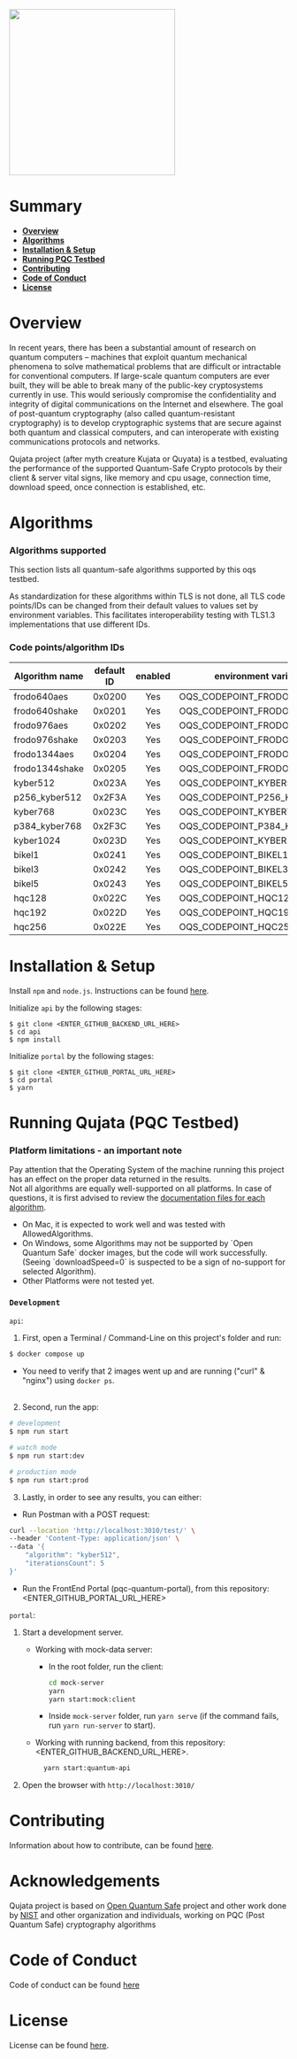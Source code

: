 <img src="https://github.com/att/qujata/assets/7979328/199a9c84-840b-415e-a221-621c22184ad2" width="300">

# Summary

- [**Overview**](#overview)
- [**Algorithms**](#algorithms)
- [**Installation & Setup**](#installation--setup)
- [**Running PQC Testbed**](#running-pqc-testbed)
- [**Contributing**](#contributing)
- [**Code of Conduct**](#conde-of-conduct)
- [**License**](#license)


# Overview

In recent years, there has been a substantial amount of research on quantum computers – machines that exploit quantum mechanical phenomena to solve mathematical problems that are difficult or intractable for conventional computers. If large-scale quantum computers are ever built, they will be able to break many of the public-key cryptosystems currently in use. This would seriously compromise the confidentiality and integrity of digital communications on the Internet and elsewhere.  The goal of post-quantum cryptography (also called quantum-resistant cryptography) is to develop cryptographic systems that are secure against both quantum and classical computers, and can interoperate with existing communications protocols and networks.

Qujata project (after myth creature Kujata or Quyata) is a testbed, evaluating the performance of the supported Quantum-Safe Crypto protocols by their client & server vital signs, like memory and cpu usage, connection time, download speed, once connection is established, etc.

# Algorithms

### Algorithms supported

This section lists all quantum-safe algorithms supported by this oqs testbed.

As standardization for these algorithms within TLS is not done, all TLS code points/IDs can be changed from their default values to values set by environment variables. This facilitates interoperability testing with TLS1.3 implementations that use different IDs.

### Code points/algorithm IDs

<!--- OQS_TEMPLATE_FRAGMENT_IDS_START -->
|Algorithm name | default ID | enabled | environment variable |
|---------------|:----------:|:-------:|----------------------|
| frodo640aes | 0x0200 | Yes | OQS_CODEPOINT_FRODO640AES |
| frodo640shake | 0x0201 | Yes | OQS_CODEPOINT_FRODO640SHAKE |
| frodo976aes | 0x0202 | Yes | OQS_CODEPOINT_FRODO976AES |
| frodo976shake | 0x0203 | Yes | OQS_CODEPOINT_FRODO976SHAKE |
| frodo1344aes | 0x0204 | Yes | OQS_CODEPOINT_FRODO1344AES |
| frodo1344shake | 0x0205 | Yes | OQS_CODEPOINT_FRODO1344SHAKE |
| kyber512 | 0x023A | Yes | OQS_CODEPOINT_KYBER512 |
| p256_kyber512 | 0x2F3A | Yes | OQS_CODEPOINT_P256_KYBER512 |
| kyber768 | 0x023C | Yes | OQS_CODEPOINT_KYBER768 |
| p384_kyber768 | 0x2F3C | Yes | OQS_CODEPOINT_P384_KYBER768 |
| kyber1024 | 0x023D | Yes | OQS_CODEPOINT_KYBER1024 |
| bikel1 | 0x0241 | Yes | OQS_CODEPOINT_BIKEL1 |
| bikel3 | 0x0242 | Yes | OQS_CODEPOINT_BIKEL3 |
| bikel5 | 0x0243 | Yes | OQS_CODEPOINT_BIKEL5 |
| hqc128 | 0x022C | Yes | OQS_CODEPOINT_HQC128 |
| hqc192 | 0x022D | Yes | OQS_CODEPOINT_HQC192 |
| hqc256 | 0x022E | Yes | OQS_CODEPOINT_HQC256 |
<!--- OQS_TEMPLATE_FRAGMENT_IDS_END -->


# Installation & Setup

Install `npm` and `node.js`. Instructions can be found [here](https://nodejs.org/en/download).

Initialize `api` by the following stages:
```
$ git clone <ENTER_GITHUB_BACKEND_URL_HERE>
$ cd api
$ npm install
```

Initialize `portal` by the following stages:
```
$ git clone <ENTER_GITHUB_PORTAL_URL_HERE>
$ cd portal
$ yarn
```

# Running Qujata (PQC Testbed)

### Platform limitations - an important note

Pay attention that the Operating System of the machine running this project has an effect on the proper data returned in the results.
<br/>
Not all algorithms are equally well-supported on all platforms. In case of questions, it is first advised to review the [documentation files for each algorithm](https://github.com/open-quantum-safe/liboqs/tree/main/docs/algorithms).
<br/>
<ul>
  <li>On Mac, it is expected to work well and was tested with AllowedAlgorithms.</li>
  <li>On Windows, some Algorithms may not be supported by `Open Quantum Safe` docker images, but the code will work successfully.<br/>(Seeing `downloadSpeed=0` is suspected to be a sign of no-support for selected Algorithm).</li>
  <li>Other Platforms were not tested yet.</li>
</ul>

### `Development`
`api`:

1. First, open a Terminal / Command-Line on this project's folder and run:<br/>
```bash
$ docker compose up
```
 - You need to verify that 2 images went up and are running ("curl" & "nginx") using `docker ps`.<br/><br/>
2. Second, run the app:

```bash
# development
$ npm run start

# watch mode
$ npm run start:dev

# production mode
$ npm run start:prod
```

3. Lastly, in order to see any results, you can either:
- Run Postman with a POST request:
```bash
curl --location 'http://localhost:3010/test/' \
--header 'Content-Type: application/json' \
--data '{
    "algorithm": "kyber512",
    "iterationsCount": 5
}'
```
- Run the FrontEnd Portal (pqc-quantum-portal), from this repository: <ENTER_GITHUB_PORTAL_URL_HERE>

`portal`:

1. Start a development server.
    - Working with mock-data server:
         - In the root folder, run the client:
            ```bash
            cd mock-server
            yarn
            yarn start:mock:client
            ```
         - Inside `mock-server` folder, run `yarn serve` (if the command fails, run `yarn run-server` to start).

    - Working with running backend, from this repository: <ENTER_GITHUB_BACKEND_URL_HERE>.
        ```bash
          yarn start:quantum-api
        ```
2. Open the browser with `http://localhost:3010/`

# Contributing

Information about how to contribute, can be found [here](CONTRIBUTING.md).

# Acknowledgements

Qujata project is based on [Open Quantum Safe](https://github.com/open-quantum-safe) project and other work done by [NIST](https://csrc.nist.gov/projects/post-quantum-cryptography) and other organization and individuals, working on PQC (Post Quantum Safe) cryptography algorithms

# Code of Conduct

Code of conduct can be found [here](https://github.com/att/qujata/blob/main/CODE_OF_CONDUCT.md)

# License

License can be found [here](https://github.com/att/qujata/blob/main/LICENSE.md).
